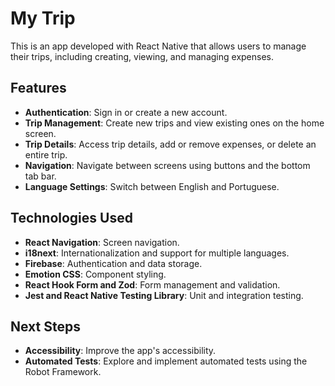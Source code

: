# My Trip

This is an app developed with React Native that allows users to manage their trips, including creating, viewing, and managing expenses.

## Features
- **Authentication**: Sign in or create a new account.
- **Trip Management**: Create new trips and view existing ones on the home screen.
- **Trip Details**: Access trip details, add or remove expenses, or delete an entire trip.
- **Navigation**: Navigate between screens using buttons and the bottom tab bar.
- **Language Settings**: Switch between English and Portuguese.

## Technologies Used
- **React Navigation**: Screen navigation.
- **i18next**: Internationalization and support for multiple languages.
- **Firebase**: Authentication and data storage.
- **Emotion CSS**: Component styling.
- **React Hook Form and Zod**: Form management and validation.
- **Jest and React Native Testing Library**: Unit and integration testing.

## Next Steps
- **Accessibility**: Improve the app's accessibility.
- **Automated Tests**: Explore and implement automated tests using the Robot Framework.
